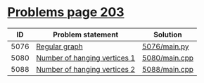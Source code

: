 # [Problems page 203](https://www.e-olymp.com/en/problems?page=203)


| ID   | Problem statement                                                        | Solution                       |
|------|--------------------------------------------------------------------------|--------------------------------|
| 5076 | [Regular graph](https://www.e-olymp.com/en/problems/5076)                | [5076/main.py](5076/main.py)   |
| 5080 | [Number of hanging vertices 1](https://www.e-olymp.com/en/problems/5080) | [5080/main.cpp](5080/main.cpp) |
| 5088 | [Number of hanging vertices 2](https://www.e-olymp.com/en/problems/5088) | [5088/main.cpp](5088/main.cpp) |

